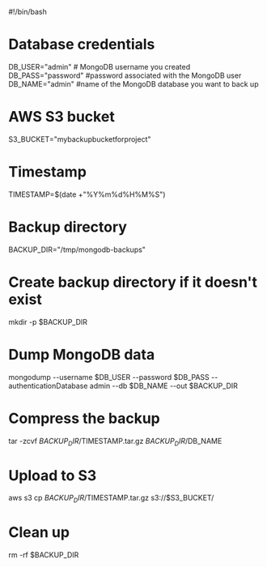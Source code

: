 #!/bin/bash

# Database credentials
DB_USER="admin"  # MongoDB username you created
DB_PASS="password"  #password associated with the MongoDB user
DB_NAME="admin"  #name of the MongoDB database you want to back up

# AWS S3 bucket
S3_BUCKET="mybackupbucketforproject"  

# Timestamp
TIMESTAMP=$(date +"%Y%m%d%H%M%S")

# Backup directory
BACKUP_DIR="/tmp/mongodb-backups"

# Create backup directory if it doesn't exist
mkdir -p $BACKUP_DIR

# Dump MongoDB data
mongodump --username $DB_USER --password $DB_PASS --authenticationDatabase admin --db $DB_NAME --out $BACKUP_DIR

# Compress the backup
tar -zcvf $BACKUP_DIR/$TIMESTAMP.tar.gz $BACKUP_DIR/$DB_NAME

# Upload to S3
aws s3 cp $BACKUP_DIR/$TIMESTAMP.tar.gz s3://$S3_BUCKET/

# Clean up
rm -rf $BACKUP_DIR
